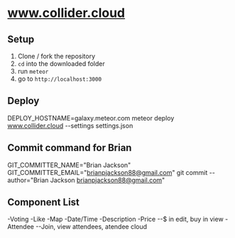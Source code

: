 # www.collider.cloud

## Setup
1. Clone / fork the repository
2. `cd` into the downloaded folder
3. run `meteor`
4. go to `http://localhost:3000`


## Deploy
DEPLOY_HOSTNAME=galaxy.meteor.com meteor deploy www.collider.cloud --settings settings.json

## Commit command for Brian 
GIT_COMMITTER_NAME="Brian Jackson" GIT_COMMITTER_EMAIL="brianpjackson88@gmail.com" git commit --author="Brian Jackson <brianpjackson88@gmail.com>"

## Component List
-Voting
-Like
-Map
-Date/Time
-Description
-Price
--$ in edit, buy in view
-Attendee
--Join, view attendees, atendee cloud